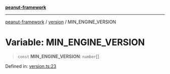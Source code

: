 [**peanut-framework**](../../README.md)

***

[peanut-framework](../../modules.md) / [version](../README.md) / MIN\_ENGINE\_VERSION

# Variable: MIN\_ENGINE\_VERSION

> `const` **MIN\_ENGINE\_VERSION**: `number`[]

Defined in: [version.ts:23](https://github.com/palmmc/Peanut-Framework/blob/a953dc2db1f7e00237b91b5b1f38f50520700085/PeanutFramework/version.ts#L23)
